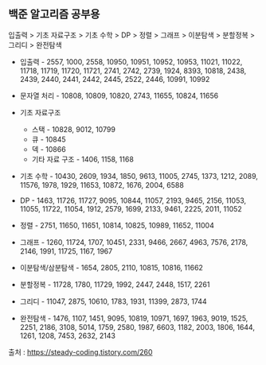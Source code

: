 ## 백준 알고리즘 공부용

입출력 > 기초 자료구조 > 기초 수학 > DP > 정렬 > 그래프 > 이분탐색 > 분할정복 > 그리디 > 완전탐색

* 입출력 - 2557, 1000, 2558, 10950, 10951, 10952, 10953, 11021, 11022, 11718, 11719, 11720, 11721, 2741, 2742, 2739, 1924, 8393, 10818, 2438, 2439, 2440, 2441, 2442, 2445, 2522, 2446, 10991, 10992


* 문자열 처리 - 10808, 10809, 10820, 2743, 11655, 10824, 11656


* 기초 자료구조
  * 스택 - 10828, 9012, 10799
  * 큐 - 10845
  * 덱 - 10866
  * 기타 자료 구조 - 1406, 1158, 1168


* 기초 수학 - 10430, 2609, 1934, 1850, 9613, 11005, 2745, 1373, 1212, 2089, 11576, 1978, 1929, 11653, 10872, 1676, 2004, 6588


* DP - 1463, 11726, 11727, 9095, 10844, 11057, 2193, 9465, 2156, 11053, 11055, 11722, 11054, 1912, 2579, 1699, 2133, 9461, 2225, 2011, 11052 


* 정렬 - 2751, 11650, 11651, 10814, 10825, 10989, 11652, 11004


* 그래프 - 1260, 11724, 1707, 10451, 2331, 9466, 2667, 4963, 7576, 2178, 2146, 1991, 11725, 1167, 1967


* 이분탐색/삼분탐색 - 1654, 2805, 2110, 10815, 10816, 11662


* 분할정복 - 11728, 1780, 11729, 1992, 2447, 2448, 1517, 2261


* 그리디 - 11047, 2875, 10610, 1783, 1931, 11399, 2873, 1744


* 완전탐색 - 1476, 1107, 1451, 9095, 10819, 10971, 1697, 1963, 9019, 1525, 2251, 2186, 3108, 5014, 1759, 2580, 1987, 6603, 1182, 2003, 1806, 1644, 1261, 1208, 7453, 2632, 2143


출처 : https://steady-coding.tistory.com/260
